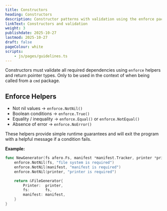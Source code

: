 ```yaml
---
title: Constructors
heading: Constructors
description: Constructor patterns with validation using the enforce package
linkText: Constructors and validation
weight: 3
publishdate: 2025-10-27
lastmod: 2025-10-27
draft: false
pageColour: white
scripts:
    - js/pages/guidelines.ts
---
```


Constructors must validate all required dependencies using `enforce` helpers and return pointer
types. Only to be used in the context of when being called from a `cmd` package.

## Enforce Helpers

- Not nil values → `enforce.NotNil()`
- Boolean conditions → `enforce.True()`
- Equality / inequality → `enforce.Equal()` or `enforce.NotEqual()`
- Absence of error → `enforce.NoError()`

These helpers provide simple runtime guarantees and will exit the program with a helpful message if
a condition fails.

**Example:**

```go
func NewGenerator(fs afero.Fs, manifest *manifest.Tracker, printer *printer.Console) *FileGenerator {
	enforce.NotNil(fs, "file system is required")
	enforce.NotNil(manifest, "manifest is required")
	enforce.NotNil(printer, "printer is required")

	return &FileGenerator{
		Printer:  printer,
		fs:       fs,
		manifest: manifest,
	}
}
```
